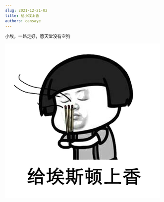 ```yaml
---
slug: 2021-12-21-02
title: 给小埃上香
authors: cansaye
---
```


小埃，一路走好，愿天堂没有空狗

<!--truncate-->

![IMAGE](./01.jpg)
